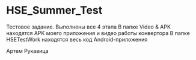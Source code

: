 # HSE_Summer_Test

Тестовое задание. Выполнены все 4 этапа
В папке Video & APK находятся APK моего приложения и видео работы конвертора
В папке HSETestWork находятся весь код Android-приложения

Артем Рукавица
